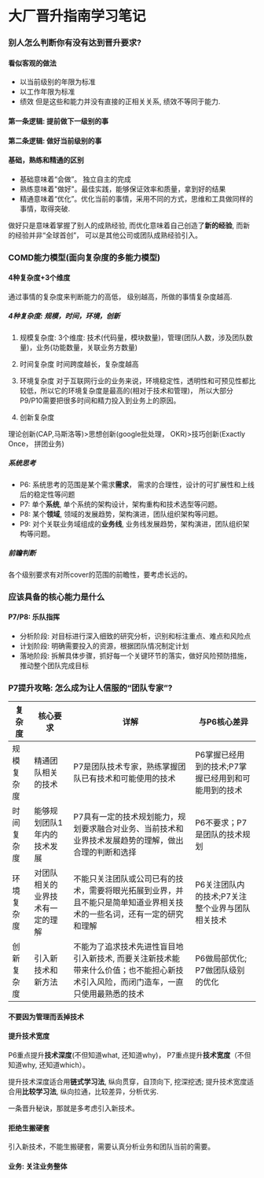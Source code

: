 # 大厂晋升指南学习笔记

### 别人怎么判断你有没有达到晋升要求?
#### 看似客观的做法
* 以当前级别的年限为标准
* 以工作年限为标准
* 绩效
但是这些和能力并没有直接的正相关关系, 绩效不等同于能力.

#### 第一条逻辑: 提前做下一级别的事
#### 第二条逻辑: 做好当前级别的事

#### 基础，熟练和精通的区别
* 基础意味着“会做”。 独立自主的完成
* 熟练意味着"做好"。最佳实践，能够保证效率和质量，拿到好的结果
* 精通意味着“优化”。优化当前的事情，采用不同的方式，思维和工具做同样的事情，取得突破.

做好只是意味着掌握了别人的成熟经验, 而优化意味着自己创造了**新的经验**, 而新的经验并非“全球首创”， 可以是其他公司或团队成熟经验引入。

### COMD能力模型(面向复杂度的多能力模型)

#### 4种复杂度+3个维度

通过事情的复杂度来判断能力的高低， 级别越高，所做的事情复杂度越高.

##### 4种复杂度: 规模，时间，环境，创新
1. 规模复杂度: 
3个维度: 技术(代码量，模块数量)，管理(团队人数，涉及团队数量)，业务(功能数量，关联业务方数量)

2. 时间复杂度
时间跨度越长，复杂度越高

3. 环境复杂度
对于互联网行业的业务来说，环境稳定性，透明性和可预见性都比较低，所以它的环境复杂度是最高的(相对于技术和管理)， 所以大部分P9/P10需要把很多时间和精力投入到业务上的原因。

4. 创新复杂度

理论创新(CAP,马斯洛等)>思想创新(google批处理， OKR)>技巧创新(Exactly Once， 拼团业务)

##### 系统思考
* P6: 系统思考的范围是某个需求**需求**， 需求的合理性，设计的可扩展性和上线后的稳定性等问题
* P7: 单个**系统**, 单个系统的架构设计，架构重构和技术选型等问题。
* P8: 某个**领域**, 领域的发展趋势，架构演进，团队组织架构等问题。
* P9: 对个关联业务域组成的**业务线**, 业务线发展趋势，架构演进，团队组织架构等问题。

##### 前瞻判断
各个级别要求有对所cover的范围的前瞻性，要考虑长远的。

### 应该具备的核心能力是什么

#### P7/P8: 乐队指挥

* 分析阶段: 对目标进行深入细致的研究分析，识别和标注重点、难点和风险点
* 计划阶段: 明确需要投入的资源，根据团队情况制定计划
* 落地阶段: 拆解具体步骤，抓好每一个关键环节的落实，做好风险预防措施，推动整个团队完成目标

### P7提升攻略: 怎么成为让人信服的“团队专家”?

|复杂度|核心要求|详解|与P6核心差异|
|----|----|----|----|
|规模复杂度|精通团队相关的技术|P7是团队技术专家，熟练掌握团队已有技术和可能使用的技术|P6掌握已经用到的技术;P7掌握已经用到和可能用到的技术|
|时间复杂度|能够规划团队1年内的技术发展|P7具有一定的技术规划能力，规划要求融合对业务、当前技术和业界技术发展趋势的理解，做出合理的判断和选择|P6不要求；P7是团队的技术规划|
|环境复杂度|对团队相关的业界技术有一定的理解|不能只关注团队或公司已有的技术，需要将眼光拓展到业界，并且不能只是简单知道业界相关技术的一些名词，还有一定的研究和理解|P6关注团队内的技术;P7关注整个业界与团队相关技术|
|创新复杂度| 引入新技术和新方法|不能为了追求技术先进性盲目地引入新技术, 而要关注新技术能带来什么价值；也不能担心新技术引入风险，而闭门造车，一直只使用最熟悉的技术|P6做局部优化; P7做团队级别的优化|

#### 不要因为管理而丢掉技术

#### 提升技术宽度
P6重点提升**技术深度**(不但知道what, 还知道why)， P7重点提升**技术宽度**（不但知道why, 还知道which）。

提升技术深度适合用**链式学习法**, 纵向贯穿，自顶向下, 挖深挖透; 提升技术宽度适合用**比较学习法**, 纵向拉通，比较差异，分析优劣.

一条晋升秘诀，那就是多考虑引入新技术。

#### 拒绝生搬硬套

引入新技术，不能生搬硬套，需要认真分析业务和团队当前的需要。

#### 业务: 关注业务整体






